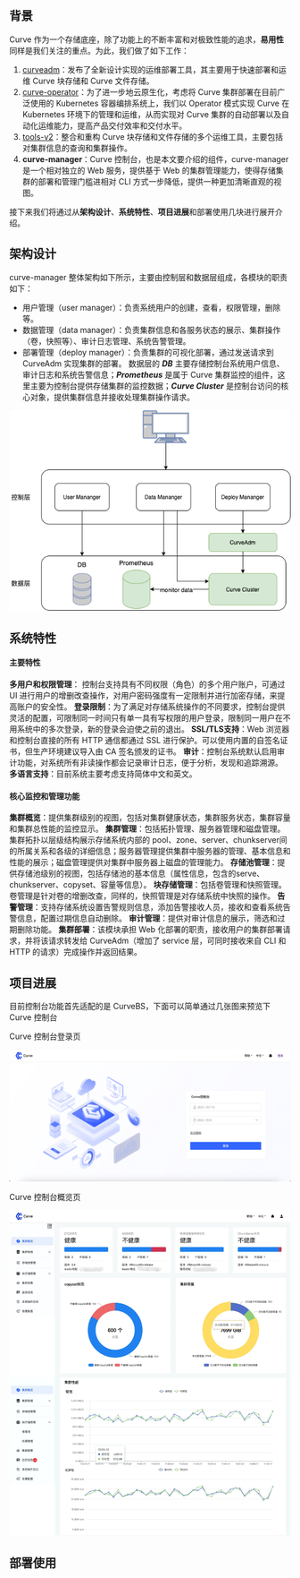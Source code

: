 ## 背景
Curve 作为一个存储底座，除了功能上的不断丰富和对极致性能的追求，**易用性**同样是我们关注的重点。为此，我们做了如下工作：

1.  [curveadm](https://github.com/opencurve/curveadm)：发布了全新设计实现的运维部署工具，其主要用于快速部署和运维 Curve 块存储和 Curve 文件存储。
2.   [curve-operator](https://github.com/opencurve/curve-operator)：为了进一步地云原生化，考虑将 Curve 集群部署在目前广泛使用的 Kubernetes 容器编排系统上，我们以 Operator 模式实现 Curve 在 Kubernetes 环境下的管理和运维，从而实现对 Curve 集群的自动部署以及自动化运维能力，提高产品交付效率和交付水平。
3.   [tools-v2](https://github.com/opencurve/curve/tree/master/tools-v2)：整合和重构 Curve 块存储和文件存储的多个运维工具，主要包括对集群信息的查询和集群操作。
4.   **curve-manager**：Curve 控制台，也是本文要介绍的组件，curve-manager 是一个相对独立的 Web 服务，提供基于 Web 的集群管理能力，使得存储集群的部署和管理门槛进相对 CLI 方式一步降低，提供一种更加清晰直观的视图。

接下来我们将通过从**架构设计**、**系统特性**、**项目进展**和部署使用几块进行展开介绍。

## 架构设计
curve-manager 整体架构如下所示，主要由控制层和数据层组成，各模块的职责如下：

* 用户管理（user manager）：负责系统用户的创建，查看，权限管理，删除等。
* 数据管理（data manager）：负责集群信息和各服务状态的展示、集群操作（卷，快照等）、审计日志管理、系统告警管理。
* 部署管理（deploy manager）：负责集群的可视化部署，通过发送请求到 CurveAdm 实现集群的部署。
数据层的 **_DB_** 主要存储控制台系统用户信息、审计日志和系统告警信息；**_Prometheus_** 是属于 Curve 集群监控的组件，这里主要为控制台提供存储集群的监控数据；**_Curve Cluster_** 是控制台访问的核心对象，提供集群信息并接收处理集群操作请求。

![curve-manager-structure.png](doc/image/curve-manager-structure.png)

## 系统特性
#### 主要特性
**多用户和权限管理**： 控制台支持具有不同权限（角色）的多个用户账户，可通过 UI 进行用户的增删改查操作，对用户密码强度有一定限制并进行加密存储，来提高账户的安全性。
**登录限制**：为了满足对存储系统操作的不同要求，控制台提供灵活的配置，可限制同一时间只有单一具有写权限的用户登录，限制同一用户在不用系统中的多次登录，新的登录会迫使之前的退出。
**SSL/TLS支持**：Web 浏览器和控制台直接的所有 HTTP 通信都通过 SSL 进行保护。可以使用内置的自签名证书，但生产环境建议导入由 CA 签名颁发的证书。
**审计**：控制台系统默认启用审计功能，对系统所有非读操作都会记录审计日志，便于分析，发现和追踪溯源。
**多语言支持**：目前系统主要考虑支持简体中文和英文。
#### 核心监控和管理功能
**集群概览**：提供集群级别的视图，包括对集群健康状态，集群服务状态，集群容量和集群总性能的监控显示。
**集群管理**：包括拓扑管理、服务器管理和磁盘管理。集群拓扑以层级结构展示存储系统内部的 pool、zone、server、chunkserver间的所属关系和各级的详细信息；服务器管理提供集群中服务器的管理、基本信息和性能的展示；磁盘管理提供对集群中服务器上磁盘的管理能力。
**存储池管理**：提供存储池级别的视图，包括存储池的基本信息（属性信息，包含的serve、chunkserver、copyset、容量等信息）。
**块存储管理**：包括卷管理和快照管理。卷管理是针对卷的增删改查，同样的，快照管理是对存储系统中快照的操作。
**告警管理**：支持存储系统设置告警规则信息，添加告警接收人员，接收和查看系统告警信息，配置过期信息自动删除。
**审计管理**：提供对审计信息的展示，筛选和过期删除功能。
**集群部署**：该模块承担 Web 化部署的职责，接收用户的集群部署请求，并将该请求转发给 CurveAdm（增加了 service 层，可同时接收来自 CLI 和 HTTP 的请求）完成操作并返回结果。

## 项目进展
目前控制台功能首先适配的是 CurveBS，下面可以简单通过几张图来预览下 Curve 控制台

Curve 控制台登录页

![curve-manager-login.jpg](doc/image/curve-manager-login.jpg)

Curve 控制台概览页

![curve-manager-overview.jpeg](doc/image/curve-manager-overview.jpeg)


## 部署使用

